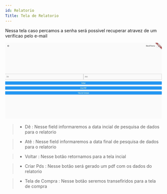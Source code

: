 ```yaml
---
id: Relatorio
Title: Tela de Relatorio
---
```


Nessa tela caso percamos a senha será possivel recuperar atravez de um verificao pelo e-mail

![TelaRecuperarSenha](Relatorio.jpg)

>* Dê :
    Nesse field informaremos a data incial de pesquisa de dados para o relatorio

>* Atê : 
    Nesse field informaremos a data final de pesquisa de dados para o relatorio

>* Voltar : 
    Nesse botão retornamos para a tela incial

>* Criar Pds : 
    Nesse botão será gerado um pdf com os dados do relatorio

>* Tela de Compra : 
    Nesse botão seremos transefiridos para a tela de compra
